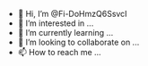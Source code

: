 - 👋 Hi, I’m @Fi-DoHmzQ6SsvcI
- 👀 I’m interested in ...
- 🌱 I’m currently learning ...
- 💞️ I’m looking to collaborate on ...
- 📫 How to reach me ...

<!---
Fi-DoHmzQ6SsvcI/Fi-DoHmzQ6SsvcI is a ✨ special ✨ repository because its `README.md` (this file) appears on your GitHub profile.
You can click the Preview link to take a look at your changes.
--->
